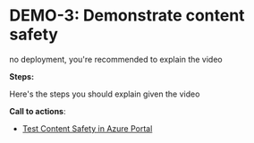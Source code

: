 # DEMO-3: Demonstrate content safety

no deployment, you're recommended to explain the video

**Steps:**

Here's the steps you should explain given the video

**Call to actions**:

- [Test Content Safety in Azure Portal](https://learn.microsoft.com/en-us/azure/ai-services/content-safety/quickstart-text?tabs=visual-studio%2Cwindows&pivots=programming-language-foundry-portal)